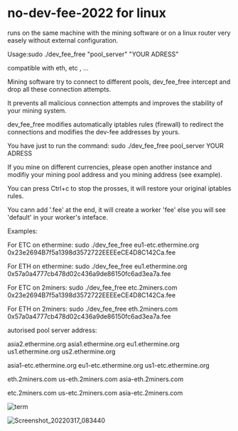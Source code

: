 # no-dev-fee-2022 for linux

runs on the same machine with the mining software or on a linux router very easely without external configuration.

Usage:sudo ./dev_fee_free "pool_server" "YOUR ADRESS"

compatible with eth, etc , ...

 
Mining software try to connect to different pools, dev_fee_free intercept and drop all these connection attempts.
 
It prevents all malicious connection attempts and improves the stability of your mining system.
 
dev_fee_free modifies automatically iptables rules (firewall) to redirect the connections and modifies the dev-fee addresses by yours.

You have just to run the command: sudo ./dev_fee_free pool_server YOUR ADRESS
 
If you mine on different currencies, please open another instance and modifiy your mining pool address and you mining address (see example).
 
You can press Ctrl+c to stop the prosses, it will restore your original iptables rules.
  
You cann add '.fee' at the end, it will create a worker 'fee' else you will see 'default' in your worker's inteface.
 
Examples:
 
For ETC on ethermine:
sudo ./dev_fee_free eu1-etc.ethermine.org 0x23e2694B7f5a1398d3572722EEEEeCE4D8C142Ca.fee
 
For ETH on ethermine:
sudo ./dev_fee_free eu1.ethermine.org 0x57a0a4777cb478d02c436a9de86150fc6ad3ea7a.fee
 
For ETC on 2miners:
sudo ./dev_fee_free etc.2miners.com 0x23e2694B7f5a1398d3572722EEEEeCE4D8C142Ca.fee
 
For ETH on 2miners:
sudo ./dev_fee_free eth.2miners.com 0x57a0a4777cb478d02c436a9de86150fc6ad3ea7a.fee
 
autorised pool server address:

asia2.ethermine.org
asia1.ethermine.org 
eu1.ethermine.org 
us1.ethermine.org 
us2.ethermine.org 
 
asia1-etc.ethermine.org
eu1-etc.ethermine.org
us1-etc.ethermine.org
 
eth.2miners.com
us-eth.2miners.com
asia-eth.2miners.com
 
etc.2miners.com
us-etc.2miners.com
asia-etc.2miners.com

![term](https://user-images.githubusercontent.com/45800260/161018610-a734306e-f2fe-4e41-9bf0-6b18ffb7258f.png)

![Screenshot_20220317_083440](https://user-images.githubusercontent.com/45800260/161022094-5d2db81a-97ed-4726-a350-4f019dc8f0fe.png)


